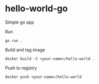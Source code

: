 # hello-world-go

Simple go app

Run

    go run .

Build and tag image

    docker build -t <your-name>/hello-world .

Push to registry
    
    docker push <your-name>/hello-world